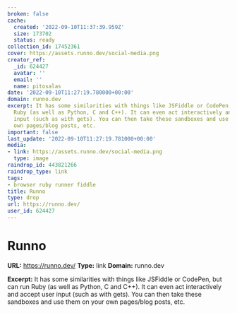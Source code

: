 ```yaml
---
broken: false
cache:
  created: '2022-09-10T11:37:39.959Z'
  size: 173702
  status: ready
collection_id: 17452361
cover: https://assets.runno.dev/social-media.png
creator_ref:
  _id: 624427
  avatar: ''
  email: ''
  name: pitosalas
date: '2022-09-10T11:27:19.780000+00:00'
domain: runno.dev
excerpt: It has some similarities with things like JSFiddle or CodePen, but can run
  Ruby (as well as Python, C and C++). It can even act interactively and accept user
  input (such as with gets). You can then take these sandboxes and use them on your
  own pages/blog posts, etc.
important: false
last_update: '2022-09-10T11:27:19.781000+00:00'
media:
- link: https://assets.runno.dev/social-media.png
  type: image
raindrop_id: 443821266
raindrop_type: link
tags:
- browser ruby runner fiddle
title: Runno
type: drop
url: https://runno.dev/
user_id: 624427
---
```


# Runno

**URL:** https://runno.dev/
**Type:** link
**Domain:** runno.dev

**Excerpt:** It has some similarities with things like JSFiddle or CodePen, but can run Ruby (as well as Python, C and C++). It can even act interactively and accept user input (such as with gets). You can then take these sandboxes and use them on your own pages/blog posts, etc.
